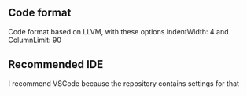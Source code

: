 ## Code format

Code format based on LLVM, with these options IndentWidth: 4 and ColumnLimit: 90

## Recommended IDE

I recommend VSCode because the repository contains settings for that
